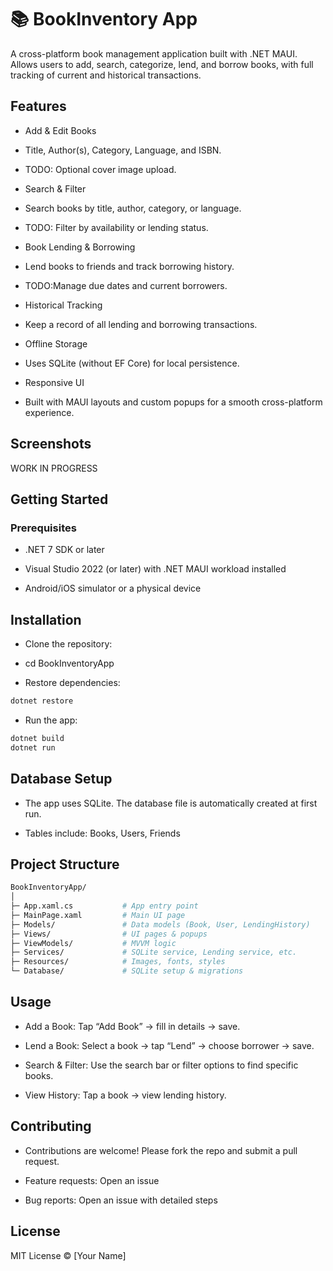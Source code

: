 # 📚 BookInventory App

A cross-platform book management application built with .NET MAUI.
Allows users to add, search, categorize, lend, and borrow books, with full tracking of current and historical transactions.

## Features

- Add & Edit Books

- Title, Author(s), Category, Language, and ISBN.

- TODO: Optional cover image upload.

- Search & Filter

- Search books by title, author, category, or language.

- TODO: Filter by availability or lending status.

- Book Lending & Borrowing

- Lend books to friends and track borrowing history.

- TODO:Manage due dates and current borrowers.

- Historical Tracking

- Keep a record of all lending and borrowing transactions.

- Offline Storage

- Uses SQLite (without EF Core) for local persistence.

- Responsive UI

- Built with MAUI layouts and custom popups for a smooth cross-platform experience.

## Screenshots

WORK IN PROGRESS

## Getting Started
### Prerequisites

- .NET 7 SDK or later

- Visual Studio 2022 (or later) with .NET MAUI workload installed

- Android/iOS simulator or a physical device

## Installation

- Clone the repository:

- cd BookInventoryApp


- Restore dependencies:
  
```csharp
dotnet restore
```

- Run the app:

```csharp
dotnet build
dotnet run
```

## Database Setup

- The app uses SQLite. The database file is automatically created at first run.

- Tables include: Books, Users, Friends

## Project Structure

```bash
BookInventoryApp/
│
├─ App.xaml.cs           # App entry point
├─ MainPage.xaml         # Main UI page
├─ Models/               # Data models (Book, User, LendingHistory)
├─ Views/                # UI pages & popups
├─ ViewModels/           # MVVM logic
├─ Services/             # SQLite service, Lending service, etc.
├─ Resources/            # Images, fonts, styles
└─ Database/             # SQLite setup & migrations
```

## Usage

- Add a Book: Tap “Add Book” → fill in details → save.

- Lend a Book: Select a book → tap “Lend” → choose borrower → save.

- Search & Filter: Use the search bar or filter options to find specific books.

- View History: Tap a book → view lending history.

## Contributing

- Contributions are welcome! Please fork the repo and submit a pull request.

- Feature requests: Open an issue

- Bug reports: Open an issue with detailed steps

## License

MIT License © [Your Name]
